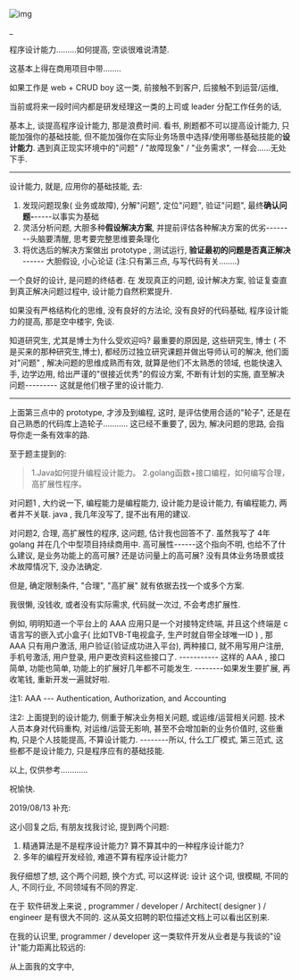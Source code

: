 
![img](https://pic2.zhimg.com/50/v2-bd8ba2dbf1df6e3dfaff5c08a8048d09_b.jpg)



_



程序设计能力.........如何提高, 空谈很难说清楚.



这基本上得在商用项目中带........ 

如果工作是 web + CRUD boy 这一类, 前接触不到客户, 后接触不到运营/运维, 

当前或将来一段时间内都是研发经理这一类的上司或 leader 分配工作任务的话,

基本上, 谈提高程序设计能力, 那是浪费时间. 看书, 刷题都不可以提高设计能力, 只能加强你的基础技能, 但不能加强你在实际业务场景中选择/使用哪些基础技能的**设计能力**. 遇到真正现实环境中的"问题" / "故障现象" / "业务需求", 一样会......无处下手.

------



设计能力, 就是, 应用你的基础技能, 去:

1. 发现问题现象( 业务或故障), 分解"问题", 定位"问题", 验证"问题", 最终**确认问题-**-----以事实为基础
2. 灵活分析问题, 大胆多种**假设解决方案**, 并提前评估各种解决方案的优劣--------头脑要清醒, 思考要完整思维要条理化
3. 将优选后的解决方案做出 prototype , 测试运行, **验证最初的问题是否真正解决** ------ 大胆假设, 小心论证 (注:只有第三点, 与写代码有关........) 

一个良好的设计, 是问题的终结者. 在 发现真正的问题, 设计解决方案, 验证复查直到真正解决问题过程中, 设计能力自然积累提升.

如果没有严格结构化的思维, 没有良好的方法论, 没有良好的代码基础, 程序设计能力的提高, 那是空中楼宇, 免谈.



知道研究生, 尤其是博士为什么受欢迎吗? 最重要的原因是, 这些研究生, 博士 ( 不是买来的那种研究生,博士), 都经历过独立研究课题并做出导师认可的解决, 他们面对"问题" , 解决问题的思维成熟而有效, 就算是他们不太熟悉的领域, 也能快速入手, 边学边用, 给出严谨的"很接近优秀"的假设方案, 不断有计划的实施, 直至解决问题--------- 这就是他们根子里的设计能力.

------

上面第三点中的 prototype, 才涉及到编程, 这时, 是评估使用合适的"轮子", 还是在自己熟悉的代码库上造轮子........... 这已经不重要了, 因为, 解决问题的思路, 会指导你走一条有效率的路.



至于题主提到的:

> 1.Java如何提升编程设计能力。 2.golang函数+接口编程，如何编写合理，高扩展性程序。

对问题1 , 大约说一下, 编程能力是编程能力, 设计能力是设计能力, 有编程能力, 两者并不关联. java , 我几年没写了, 提不出有用的建议.

对问题2, 合理, 高扩展性的程序, 这问题, 估计我也回答不了. 虽然我写了 4年 golang 并在几个中型项目持续商用中. 高可展性------这个指向不明, 也给不了什么建议, 是业务功能上的高可展? 还是访问量上的高可展? 没有具体业务场景或技术故障情况下, 没办法确定.



但是, 确定限制条件, "合理", "高扩展" 就有依据去找一个或多个方案. 

我很懒, 没钱收, 或者没有实际需求, 代码就一次过, 不会考虑扩展性. 

例如, 明明知道一个平台上的 AAA 应用只是一个对接特定终端, 并且这个终端是 c 语言写的嵌入式小盒子( 比如TVB-T电视盒子, 生产时就自带全球唯一ID ) , 那 AAA 只有用户激活, 用户验证(验证成功进入平台), 两种接口, 就不用写用户注册, 手机号激活, 用户登录, 用户更改资料这些接口了. ----------- 这样的 AAA , 接口简单, 功能也简单, 功能上的扩展好几年都不可能发生. --------如果发生要扩展, 再收笔钱, 重新开发一遍就好啦.

注1: AAA --- Authentication, Authorization, and Accounting

注2: 上面提到的设计能力, 侧重于解决业务相关问题, 或运维/运营相关问题. 技术人员本身对代码重构, 对运维/运营无影响, 甚至不会增加新的业务价值时, 这些重构, 只是个人技能提高, 不算设计能力. --------所以, 什么工厂模式, 第三范式, 这些都不是设计能力, 只是程序应有的基础技能.





以上, 仅供参考............

祝愉快.



2019/08/13 补充:

这小回复之后, 有朋友找我讨论, 提到两个问题:

1. 精通算法是不是程序设计能力? 算不算其中的一种程序设计能力?
2. 多年的编程开发经验, 难道不算有程序设计能力?

我仔细想了想, 这个两个问题, 换个方式, 可以这样说: 设计 这个词, 很模糊, 不同的人, 不同行业, 不同领域有不同的界定.

在于 软件研发上来说 , programmer / developer / Architect( designer ) / engineer 是有很大不同的. 这从英文招聘的职位描述文档上可以看出区别来. 

在我的认识里, programmer / developer 这一类软件开发从业者是与我谈的"设计"能力距离比较远的:

从上面我的文字中, 
